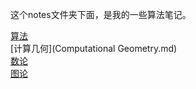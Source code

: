 这个notes文件夹下面，是我的一些算法笔记。

[算法](algorithms.md)  
[计算几何](Computational Geometry.md)  
[数论](数论.md)  
[图论](图论.md)  



